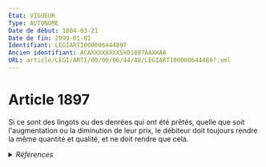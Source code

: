 ```yaml
---
État: VIGUEUR
Type: AUTONOME
Date de début: 1804-03-21
Date de fin: 2999-01-01
Identifiant: LEGIARTI000006444897
Ancien identifiant: ACAXXXXXXXX5X01897AAXXAA
URL: article/LEGI/ARTI/00/00/06/44/48/LEGIARTI000006444897.xml
---
```


<h1>Article 1897</h1>

Si ce sont des lingots ou des denrées qui ont été prêtés, quelle que soit
l'augmentation ou la diminution de leur prix, le débiteur doit toujours rendre
la même quantité et qualité, et ne doit rendre que cela.


<details>
  <summary><em>Références</em></summary>

  <h2>Références faites par l'article</h2>
  
  <ul>
    <li>
      CREATION source Loi 1804-03-09 promulguée le 19 mars 1804
    </li>
  </ul>
</details>
